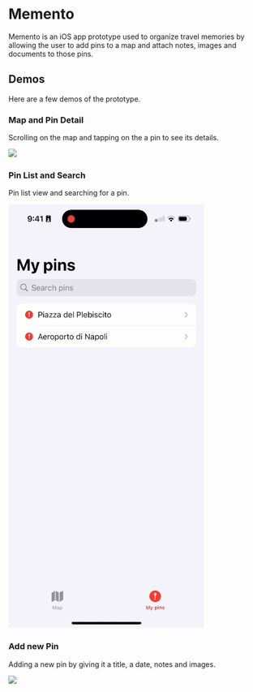 # Memento
Memento is an iOS app prototype used to organize travel memories by allowing the user to add pins to a map and attach notes, images and documents to those pins.

## Demos

Here are a few demos of the prototype.

### Map and Pin Detail
Scrolling on the map and tapping on the a pin to see its details.

![](https://github.com/fabiofranzese/Memento/blob/main/demos/demo_map.gif)

### Pin List and Search
Pin list view and searching for a pin.

![](https://github.com/fabiofranzese/Memento/blob/main/demos/demo_search.gif)

### Add new Pin
Adding a new pin by giving it a title, a date, notes and images.

![](https://github.com/fabiofranzese/Memento/blob/main/demos/demo_add.gif)
